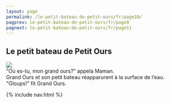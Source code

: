 ```yaml
---
layout: page
permalink: /le-petit-bateau-de-petit-ours/fr/page10/
pagprev: le-petit-bateau-de-petit-ours/fr/page9
pagnext: le-petit-bateau-de-petit-ours/fr/page11
---
```


## Le petit bateau de Petit Ours

<img src="{{ site.baseurl }}/img/le-petit-bateau-de-petit-ours/page10.jpg"/>

<div class="childbook-text">
"Où es-tu, mon grand ours?" appela Maman.
<br />
Grand Ours et son petit bateau réapparurent à la surface de l’eau.<br />
"Gloups!" fit Grand Ours.
</div>
   
{% include nav.html %}
